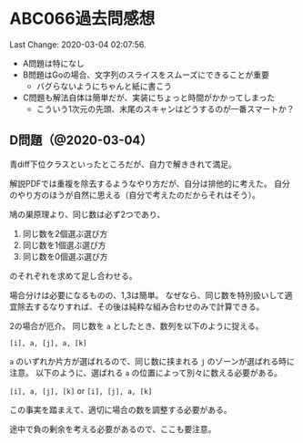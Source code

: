 # ABC066過去問感想

Last Change: 2020-03-04 02:07:56.

- A問題は特になし
- B問題はGoの場合、文字列のスライスをスムーズにできることが重要
    - バグらないようにちゃんと紙に書こう
- C問題も解法自体は簡単だが、実装にちょっと時間がかかってしまった
    - こういう1次元の先頭、末尾のスキャンはどうするのが一番スマートか？

## D問題（@2020-03-04）

青diff下位クラスといったところだが、自力で解ききれて満足。

解説PDFでは重複を除去するようなやり方だが、自分は排他的に考えた。
自分のやり方のほうが自然に思える（自分で考えたのだからそれはそう）。

鳩の巣原理より、同じ数は必ず2つであり、

1. 同じ数を2個選ぶ選び方
2. 同じ数を1個選ぶ選び方
3. 同じ数を0個選ぶ選び方

のそれぞれを求めて足し合わせる。

場合分けは必要になるものの、1,3は簡単。
なぜなら、同じ数を特別扱いして適宜除去するなりすれば、その後は純粋な組み合わせのみで計算できる。

2の場合が厄介。
同じ数を `a` としたとき、数列を以下のように捉える。

`[i], a, [j], a, [k]`

`a` のいずれか片方が選ばれるので、同じ数に挟まれる `j` のゾーンが選ばれる時に注意。
以下のように、選ばれる `a` の位置によって別々に数える必要がある。

`[i], a, [j], [k]` or `[i], [j], a, [k]`

この事実を踏まえて、適切に場合の数を調整する必要がある。

途中で負の剰余を考える必要があるので、ここも要注意。

